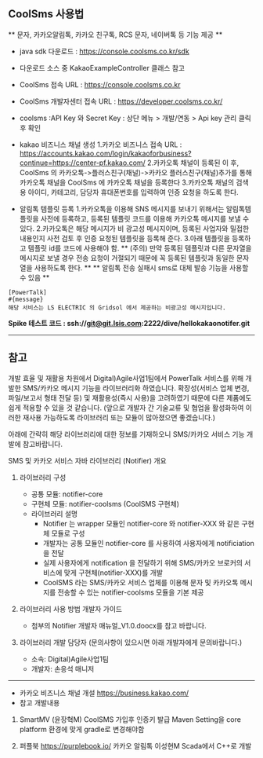 ## CoolSms 사용법 ##
** 문자, 카카오알림톡, 카카오 친구톡, RCS 문자, 네이버톡 등 기능 제공 **

- java sdk 다운로드 : https://console.coolsms.co.kr/sdk
- 다운로드 소스 중 KakaoExampleController 클래스 참고
- CoolSms 접속 URL : https://console.coolsms.co.kr
- CoolSms 개발자센터 접속 URL : https://developer.coolsms.co.kr/
- coolsms :API Key 와 Secret Key : 상단 메뉴 > 개발/연동 > Api key 관리 클릭 후 확인

- kakao 비즈니스 채널 생성
1.카카오 비즈니스 접속 URL : https://accounts.kakao.com/login/kakaoforbusiness?continue=https://center-pf.kakao.com/
2.카카오톡 채널이 등록된 이 후, CoolSms 의 카카오톡->플러스친구(채널)->카카오 플러스친구(채널)추가를 통해 카카오톡 채널을 CoolSms 에 카카오톡 채널을 등록한다
3.카카오톡 채널의 검색용 아이디, 카테고리, 담당자 휴대폰번호를 입력하여 인증 요청을 하도록 한다.

- 알림톡 템플릿 등록
1.카카오톡을 이용해 SNS 메시지를 보내기 위해서는 알림톡템플릿을 사전에 등록하고, 등록된 템플릿 코드를 이용해 카카오톡 메시지를 보낼 수 있다.
2.카카오톡은 해당 메시지가 비 광고성 메시지이며, 등록된 사업자와 밀접한 내용인지 사전 검토 후 인증 요청된 템플릿을 등록해 준다.
3.아래 템플릿을 등록하고 템플릿 id를 코드에 사용해야 함.
** (주의) 만약 등록된 템플릿과 다른 문자열을 메시지로 보낼 경우 전송 요청이 거절되기 때문에 꼭 등록된 템플릿과 동일한 문자열을 사용하도록 한다. **
** 알림톡 전송 실패시 sms로 대체 발송 기능을 사용할 수 있음 **
```
[PowerTalk] 
#{message} 
해당 서비스는 LS ELECTRIC 의 Gridsol 에서 제공하는 비광고성 메시지입니다.
```

**Spike 테스트 코드 : ssh://git@git.lsis.com:2222/dive/hellokakaonotifer.git**


----
##  참고 ##

개발 효율 및 재활용 차원에서 Digital)Agile사업1팀에서 PowerTalk 서비스를 위해 개발한 SMS/카카오 메시지 기능을 라이브러리화 하였습니다.
확장성(서비스 업체 변경, 파일/보고서 형태 전달 등) 및 재활용성(즉시 사용)을 고려하였기 때문에 다른 제품에도 쉽게 적용할 수 있을 것 같습니다.
(앞으로 개발자 간 기술교류 및 협업을 활성화하여 이러한 재사용 가능하도록 라이브러리 또는 모듈이 많아졌으면 좋겠습니다.)
 
아래에 간략히 해당 라이브러리에 대한 정보를 기재하오니 SMS/카카오 서비스 기능 개발에 참고바랍니다.

SMS 및 카카오 서비스 자바 라이브러리 (Notifier) 개요
 
1. 라이브러리 구성
   - 공통 모듈: notifier-core
   - 구현체 모듈: notifier-coolsms (CoolSMS 구현체)
   - 라이브러리 설명
     * Notifier 는 wrapper 모듈인 notifier-core 와 notifier-XXX 와 같은 구현체 모듈로 구성
     * 개발자는 공통 모듈인 notifier-core 를 사용하여 사용자에게 notificiation 을 전달
     * 실제 사용자에게 notification 을 전달하기 위해 SMS/카카오 브로커의 서비스에 맞게 구현체(notifier-XXX)를 개발
     * CoolSMS 라는 SMS/카카오 서비스 업체를 이용해 문자 및 카카오톡 메시지를 전송할 수 있는 notifier-coolsms 모듈을 기본 제공

2. 라이브러리 사용 방법 개발자 가이드
   - 첨부의 Notifier 개발자 매뉴얼_V1.0.doocx를 참고 바랍니다.

3. 라이브러리 개발 담당자 (문의사항이 있으시면 아래 개발자에게 문의바랍니다.)
   - 소속: Digital)Agile사업1팀
   - 개발자: 손응석 매니저

----
- 카카오 비즈니스 채널 개설 https://business.kakao.com/
- 참고 개발내용 
1. SmartMV (윤장혁M) 
CoolSMS 가입후 인증키 발급
Maven Setting을 core platform 환경에 맞게 gradle로 변경해야함 

2. 퍼플북 https://purplebook.io/ 카카오 알림톡 
  이성현M Scada에서 C++로 개발 
